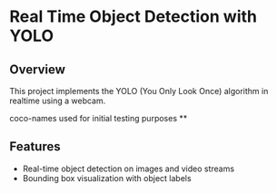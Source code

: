 # Real Time Object Detection with YOLO

## Overview

This project implements the YOLO (You Only Look Once) algorithm in realtime using a webcam.

coco-names used for initial testing purposes **

## Features

- Real-time object detection on images and video streams
- Bounding box visualization with object labels

